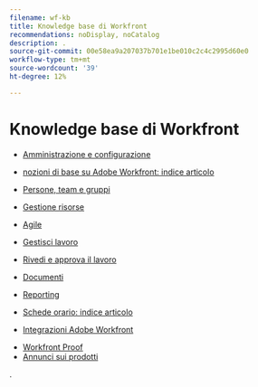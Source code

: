 ```yaml
---
filename: wf-kb
title: Knowledge base di Workfront
recommendations: noDisplay, noCatalog
description: .
source-git-commit: 00e58ea9a207037b701e1be010c2c4c2995d60e0
workflow-type: tm+mt
source-wordcount: '39'
ht-degree: 12%

---
```



# Knowledge base di Workfront

* [Amministrazione e configurazione](administration-and-setup/administration-and-setup.md)
* [nozioni di base su Adobe Workfront: indice articolo](workfront-basics/workfront-basics.md)
* [Persone, team e gruppi](people-teams-and-groups/people-teams-and-groups.md)
* [Gestione risorse](resource-mgmt/manage-resources.md)
* [Agile](agile/agile.md)
* [Gestisci lavoro](manage-work/manage-work.md)
* [Rivedi e approva il lavoro](review-and-approve-work/review-and-approve-work.md)
* [Documenti](documents/documents-overview.md)
* [Reporting](reports-and-dashboards/reports-and-dashboards-overview.md)

  <!--
  <li data-mc-conditions="QuicksilverOrClassic.Draft mode">Enhanced analytics</li>
  -->

* [Schede orario: indice articolo](timesheets/timesheets-all.md)
* [Integrazioni Adobe Workfront](workfront-integrations-and-apps/workfront-integrations.md)
<!--* [Adobe Workfront API](wf-api/workfront-api.md) -->
* [Workfront Proof](workfront-proof/workfront-proof.md)
* [Annunci sui prodotti](product-announcements/product-announcements.md)

.
<!--

## Access requirements

<table style="table-layout:auto"> 
 <col> 
 <col> 
 <tbody> 
  <tr> 
   <td role="rowheader">Adobe Workfront plan*</td> 
   <td> <p>You can find information about the Workfront plan required to complete the steps outlined in an article. For more information about Workfront plans, see [Workfront plan].</p> </td> 
  </tr> 
  <tr> 
   <td role="rowheader">Adobe Workfront license*</td> 
   <td> <p>You can find information about the license required to complete the steps outlined in an article. Adobe Workfront is transitioning to a new pricing and packaging model. You'll see information about both new and current licenses. For information about licenses see:
   <ul>
   <li>[New license]</li>
   <li>[Current licenses]</li>
   </ul>
      </p> </td> 
  </tr> 
  <tr> 
   <td role="rowheader">Access level*</td> 
   <td> <p>You can find information about what you need enabled in your access level to complete the steps outlined in an article.</p>
   <p>If you are a Workfornt administrator, see [Configure access to Adobe Workfront] to learn more about granting access to specific objects in the access level.</p> </td> 
  </tr> 
  <tr> 
   <td role="rowheader">Object permissions</td> 
   <td><p>You can find information about the object permissions required to complete the steps outlined in an article. For more information about object permsissions, see [Grant and request permissions to objects].</p></td> 
  </tr> 
 </tbody> 
</table>

&#42;For more information about the different components of the access requirements table, see [new article]. To find out what plan, license type, or access you have, contact your Workfront administrator.



-->